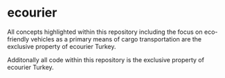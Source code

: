 # ecourier

All concepts highlighted within this repository including the focus on eco-friendly vehicles as a primary means of cargo transportation are the exclusive property of ecourier Turkey.

Additonally all code within this repository is the exclusive property of ecourier Turkey.
